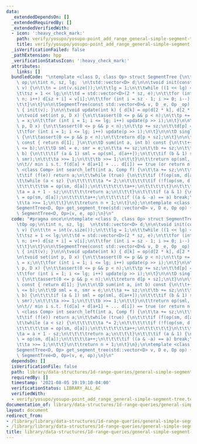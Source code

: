 ```yaml
---
data:
  _extendedDependsOn: []
  _extendedRequiredBy: []
  _extendedVerifiedWith:
  - icon: ':heavy_check_mark:'
    path: verify/yosupo/yosupo-point_add_range_general-simple-segment-tree.test.cpp
    title: verify/yosupo/yosupo-point_add_range_general-simple-segment-tree.test.cpp
  _isVerificationFailed: false
  _pathExtension: hpp
  _verificationStatusIcon: ':heavy_check_mark:'
  attributes:
    links: []
  bundledCode: "\ntemplate <class D, class Op> struct SegmentTree {\n\tD e;\n\tOp\
    \ op;\n\tint n, sz, lg;  \n\tstd::vector<D> d;\n\n\tvoid init(const std::vector<D>&\
    \ v) {\n\t\tn = int(v.size());\n\t\tlg = 1;\n\t\twhile ((1 << lg) < n) lg++;\n\
    \t\tsz = 1 << lg;\n\t\td = std::vector<D>(2 * sz, e);\n\t\tfor (int i = 0; i <\
    \ n; i++) d[sz + i] = v[i];\n\t\tfor (int i = sz - 1; i >= 0; i--) {\n\t\t\tupdate(i);\n\
    \t\t}\n\t}\n\n\tSegmentTree(const std::vector<D>& v, D _e, Op _op) : e(_e), op(_op)\
    \ { init(v); }\n\n\tvoid update(int k) { d[k] = op(d[2 * k], d[2 * k + 1]); }\n\
    \n\tvoid set(int p, D x) {\n\t\tassert(0 <= p && p < n);\n\t\tp += sz;\n\t\td[p]\
    \ = x;\n\t\tfor (int i = 1; i <= lg; i++) update(p >> i);\n\t}\n\n\tvoid add(int\
    \ p, D x) {\n\t\tassert(0 <= p && p < n);\n\t\tp += sz;\n\t\td[p] = op(d[p], x);\n\
    \t\tfor (int i = 1; i <= lg; i++) update(p >> i);\n\t}\n\n\tD single(int p) const\
    \ {\n\t\tassert(0 <= p && p < n);\n\t\treturn d[p + sz];\n\t}\n\n\tD all_sum()\
    \ const { return d[1]; }\n\t\n\tD sum(int a, int b) const {\n\t\t++b;\n\t\tassert(a\
    \ <= b);\n\t\tD sml = e, smr = e;\n\t\ta += sz;\n\t\tb += sz;\n\t\twhile (a <\
    \ b) {\n\t\t\tif (a & 1) sml = op(sml, d[a++]);\n\t\t\tif (b & 1) smr = op(d[--b],\
    \ smr);\n\t\t\ta >>= 1;\n\t\t\tb >>= 1;\n\t\t}\n\t\treturn op(sml, smr);\n\t}\n\
    \n\t// min i s.t. f(d[a] + d[a+1] + ... d[i]) == true (or return n + 1)\n\ttemplate\
    \ <class Comp> int search_left(int a, Comp f) {\n\t\ta += sz;\n\t\tD sm = e;\n\
    \t\tif (f(e)) return a;\n\t\twhile (true) {\n\t\t\tif (f(op(sm, d[a]))) {\n\t\t\
    \t\twhile (a < sz) {\n\t\t\t\t\ta *= 2;\n\t\t\t\t\tif (!f(op(sm, d[a]))) {\n\t\
    \t\t\t\t\tsm = op(sm, d[a]);\n\t\t\t\t\t\ta++;\n\t\t\t\t\t}\n\t\t\t\t}\n\t\t\t\
    \ta = a + 1 - sz;\n\t\t\t\treturn a;\n\t\t\t}\n\t\t\tif (a & 1) {\n\t\t\t\tsm\
    \ = op(sm, d[a]);\n\t\t\t\ta++;\n\t\t\t\tif ((a & -a) == a) break;\n\t\t\t}\n\t\
    \t\ta >>= 1;\n\t\t}\n\t\treturn n + 1;\n\t}\n};\n\ntemplate <class D, class Op>\n\
    SegmentTree<D, Op> get_segment_tree(std::vector<D> v, D e, Op op) {\n\treturn\
    \ SegmentTree<D, Op>(v, e, op);\n}\n"
  code: "#pragma once\n\ntemplate <class D, class Op> struct SegmentTree {\n\tD e;\n\
    \tOp op;\n\tint n, sz, lg;  \n\tstd::vector<D> d;\n\n\tvoid init(const std::vector<D>&\
    \ v) {\n\t\tn = int(v.size());\n\t\tlg = 1;\n\t\twhile ((1 << lg) < n) lg++;\n\
    \t\tsz = 1 << lg;\n\t\td = std::vector<D>(2 * sz, e);\n\t\tfor (int i = 0; i <\
    \ n; i++) d[sz + i] = v[i];\n\t\tfor (int i = sz - 1; i >= 0; i--) {\n\t\t\tupdate(i);\n\
    \t\t}\n\t}\n\n\tSegmentTree(const std::vector<D>& v, D _e, Op _op) : e(_e), op(_op)\
    \ { init(v); }\n\n\tvoid update(int k) { d[k] = op(d[2 * k], d[2 * k + 1]); }\n\
    \n\tvoid set(int p, D x) {\n\t\tassert(0 <= p && p < n);\n\t\tp += sz;\n\t\td[p]\
    \ = x;\n\t\tfor (int i = 1; i <= lg; i++) update(p >> i);\n\t}\n\n\tvoid add(int\
    \ p, D x) {\n\t\tassert(0 <= p && p < n);\n\t\tp += sz;\n\t\td[p] = op(d[p], x);\n\
    \t\tfor (int i = 1; i <= lg; i++) update(p >> i);\n\t}\n\n\tD single(int p) const\
    \ {\n\t\tassert(0 <= p && p < n);\n\t\treturn d[p + sz];\n\t}\n\n\tD all_sum()\
    \ const { return d[1]; }\n\t\n\tD sum(int a, int b) const {\n\t\t++b;\n\t\tassert(a\
    \ <= b);\n\t\tD sml = e, smr = e;\n\t\ta += sz;\n\t\tb += sz;\n\t\twhile (a <\
    \ b) {\n\t\t\tif (a & 1) sml = op(sml, d[a++]);\n\t\t\tif (b & 1) smr = op(d[--b],\
    \ smr);\n\t\t\ta >>= 1;\n\t\t\tb >>= 1;\n\t\t}\n\t\treturn op(sml, smr);\n\t}\n\
    \n\t// min i s.t. f(d[a] + d[a+1] + ... d[i]) == true (or return n + 1)\n\ttemplate\
    \ <class Comp> int search_left(int a, Comp f) {\n\t\ta += sz;\n\t\tD sm = e;\n\
    \t\tif (f(e)) return a;\n\t\twhile (true) {\n\t\t\tif (f(op(sm, d[a]))) {\n\t\t\
    \t\twhile (a < sz) {\n\t\t\t\t\ta *= 2;\n\t\t\t\t\tif (!f(op(sm, d[a]))) {\n\t\
    \t\t\t\t\tsm = op(sm, d[a]);\n\t\t\t\t\t\ta++;\n\t\t\t\t\t}\n\t\t\t\t}\n\t\t\t\
    \ta = a + 1 - sz;\n\t\t\t\treturn a;\n\t\t\t}\n\t\t\tif (a & 1) {\n\t\t\t\tsm\
    \ = op(sm, d[a]);\n\t\t\t\ta++;\n\t\t\t\tif ((a & -a) == a) break;\n\t\t\t}\n\t\
    \t\ta >>= 1;\n\t\t}\n\t\treturn n + 1;\n\t}\n};\n\ntemplate <class D, class Op>\n\
    SegmentTree<D, Op> get_segment_tree(std::vector<D> v, D e, Op op) {\n\treturn\
    \ SegmentTree<D, Op>(v, e, op);\n}\n"
  dependsOn: []
  isVerificationFile: false
  path: library/data-structures/1d-range-queries/general-simple-segment-tree.hpp
  requiredBy: []
  timestamp: '2021-08-05 19:19:10-04:00'
  verificationStatus: LIBRARY_ALL_AC
  verifiedWith:
  - verify/yosupo/yosupo-point_add_range_general-simple-segment-tree.test.cpp
documentation_of: library/data-structures/1d-range-queries/general-simple-segment-tree.hpp
layout: document
redirect_from:
- /library/library/data-structures/1d-range-queries/general-simple-segment-tree.hpp
- /library/library/data-structures/1d-range-queries/general-simple-segment-tree.hpp.html
title: library/data-structures/1d-range-queries/general-simple-segment-tree.hpp
---
```

